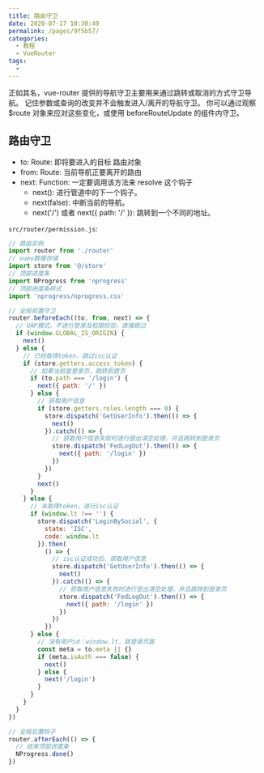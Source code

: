 ```yaml
---
title: 路由守卫
date: 2020-07-17 10:30:49
permalink: /pages/9f5b57/
categories: 
  - 教程
  - VueRouter
tags: 
  - 
---
```


正如其名，vue-router 提供的导航守卫主要用来通过跳转或取消的方式守卫导航。
记住参数或查询的改变并不会触发进入/离开的导航守卫。
你可以通过观察 $route 对象来应对这些变化，或使用 beforeRouteUpdate 的组件内守卫。

<!-- more -->

## 路由守卫

- to: Route: 即将要进入的目标 路由对象
- from: Route: 当前导航正要离开的路由
- next: Function: 一定要调用该方法来 resolve 这个钩子
  - next(): 进行管道中的下一个钩子。
  - next(false): 中断当前的导航。
  - next('/') 或者 next({ path: '/' }): 跳转到一个不同的地址。

`src/router/permission.js`:

```js
// 路由实例
import router from './router'
// vuex数据存储
import store from '@/store'
// 顶部进度条
import NProgress from 'nprogress'
// 顶部进度条样式
import 'nprogress/nprogress.css'

// 全局前置守卫
router.beforeEach((to, from, next) => {
  // UAP模式，不进行登录及权限校验，直接跳过
  if (window.GLOBAL_IS_ORIGIN) {
    next()
  } else {
    // 已经取得token，跳过isc认证
    if (store.getters.access_token) {
      // 如果当前是登录页，跳转到首页
      if (to.path === '/login') {
        next({ path: '/' })
      } else {
        // 获取用户信息
        if (store.getters.roles.length === 0) {
          store.dispatch('GetUserInfo').then(() => {
            next()
          }).catch(() => {
            // 获取用户信息失败时进行登出清空处理，并且跳转到登录页
            store.dispatch('FedLogOut').then(() => {
              next({ path: '/login' })
            })
          })
        }
        next()
      }
    } else {
      // 未取得token，进行isc认证
      if (window.lt !== '') {
        store.dispatch('LoginBySocial', {
          state: 'ISC',
          code: window.lt
        }).then(
          () => {
            // isc认证成功后，获取用户信息
            store.dispatch('GetUserInfo').then(() => {
              next()
            }).catch(() => {
              // 获取用户信息失败时进行登出清空处理，并且跳转到登录页
              store.dispatch('FedLogOut').then(() => {
                next({ path: '/login' })
              })
            })
          })
      } else {
        // 没有用户id：window.lt，跳登录页面
        const meta = to.meta || {}
        if (meta.isAuth === false) {
          next()
        } else {
          next('/login')
        }
      }
    }
  }
})

// 全局后置钩子
router.afterEach(() => {
  // 结束顶部进度条
  NProgress.done()
})

```